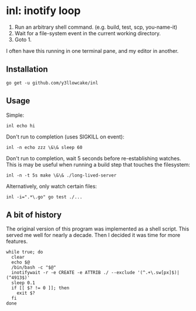 # inl: inotify loop
1. Run an arbitrary shell command. (e.g. build, test, scp, you-name-it)
2. Wait for a file-system event in the current working directory.
3. Goto 1.

I often have this running in one terminal pane, and my editor in another.

## Installation
`go get -u github.com/y3llowcake/inl`

## Usage
Simple:

`inl echo hi`

Don't run to completion (uses SIGKILL on event):

`inl -n echo zzz \&\& sleep 60`

Don't run to completion, wait 5 seconds before re-establishing watches. This is
may be useful when running a build step that touches the filesystem:

`inl -n -t 5s make \&\& ./long-lived-server`

Alternatively, only watch certain files:

`inl -i=".*\.go" go test ./...`

## A bit of history
The original version of this program was implemented as a shell script. This served me well for nearly a decade. Then I decided it was time for more features.

```
while true; do
  clear
  echo $@
  /bin/bash -c "$@"
  inotifywait -r -e CREATE -e ATTRIB ./ --exclude '(^.+\.sw[px]$)|(^4913$)'
  sleep 0.1
  if [[ $? != 0 ]]; then
    exit $?
  fi
done
```
